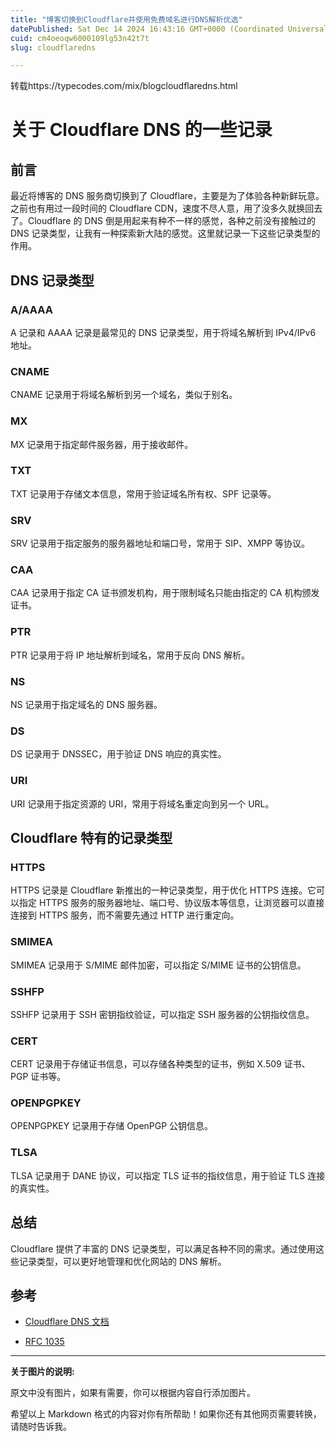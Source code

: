 ```yaml
---
title: "博客切换到Cloudflare并使用免费域名进行DNS解析优选"
datePublished: Sat Dec 14 2024 16:43:16 GMT+0000 (Coordinated Universal Time)
cuid: cm4oeoqw6000109lg53n42t7t
slug: cloudflaredns

---
```


转载https://typecodes.com/mix/blogcloudflaredns.html

# 关于 Cloudflare DNS 的一些记录

## 前言

最近将博客的 DNS 服务商切换到了 Cloudflare，主要是为了体验各种新鲜玩意。之前也有用过一段时间的 Cloudflare CDN，速度不尽人意，用了没多久就换回去了。Cloudflare 的 DNS 倒是用起来有种不一样的感觉，各种之前没有接触过的 DNS 记录类型，让我有一种探索新大陆的感觉。这里就记录一下这些记录类型的作用。

## DNS 记录类型

### A/AAAA

A 记录和 AAAA 记录是最常见的 DNS 记录类型，用于将域名解析到 IPv4/IPv6 地址。

### CNAME

CNAME 记录用于将域名解析到另一个域名，类似于别名。

### MX

MX 记录用于指定邮件服务器，用于接收邮件。

### TXT

TXT 记录用于存储文本信息，常用于验证域名所有权、SPF 记录等。

### SRV

SRV 记录用于指定服务的服务器地址和端口号，常用于 SIP、XMPP 等协议。

### CAA

CAA 记录用于指定 CA 证书颁发机构，用于限制域名只能由指定的 CA 机构颁发证书。

### PTR

PTR 记录用于将 IP 地址解析到域名，常用于反向 DNS 解析。

### NS

NS 记录用于指定域名的 DNS 服务器。

### DS

DS 记录用于 DNSSEC，用于验证 DNS 响应的真实性。

### URI

URI 记录用于指定资源的 URI，常用于将域名重定向到另一个 URL。

## Cloudflare 特有的记录类型

### HTTPS

HTTPS 记录是 Cloudflare 新推出的一种记录类型，用于优化 HTTPS 连接。它可以指定 HTTPS 服务的服务器地址、端口号、协议版本等信息，让浏览器可以直接连接到 HTTPS 服务，而不需要先通过 HTTP 进行重定向。

### SMIMEA

SMIMEA 记录用于 S/MIME 邮件加密，可以指定 S/MIME 证书的公钥信息。

### SSHFP

SSHFP 记录用于 SSH 密钥指纹验证，可以指定 SSH 服务器的公钥指纹信息。

### CERT

CERT 记录用于存储证书信息，可以存储各种类型的证书，例如 X.509 证书、PGP 证书等。

### OPENPGPKEY

OPENPGPKEY 记录用于存储 OpenPGP 公钥信息。

### TLSA

TLSA 记录用于 DANE 协议，可以指定 TLS 证书的指纹信息，用于验证 TLS 连接的真实性。

## 总结

Cloudflare 提供了丰富的 DNS 记录类型，可以满足各种不同的需求。通过使用这些记录类型，可以更好地管理和优化网站的 DNS 解析。

## 参考

* [Cloudflare DNS 文档](https://developers.cloudflare.com/dns/)
    
* [RFC 1035](https://datatracker.ietf.org/doc/html/rfc1035)
    

---

**关于图片的说明:**

原文中没有图片，如果有需要，你可以根据内容自行添加图片。

希望以上 Markdown 格式的内容对你有所帮助！如果你还有其他网页需要转换，请随时告诉我。